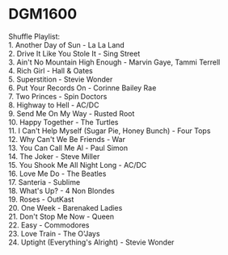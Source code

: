 # DGM1600

Shuffle Playlist:
<br> 1. Another Day of Sun - La La Land
<br> 2. Drive It Like You Stole It - Sing Street
<br> 3. Ain't No Mountain High Enough - Marvin Gaye, Tammi Terrell
<br> 4. Rich Girl - Hall & Oates
<br> 5. Superstition - Stevie Wonder
<br> 6. Put Your Records On - Corinne Bailey Rae
<br> 7. Two Princes - Spin Doctors
<br> 8. Highway to Hell - AC/DC
<br> 9. Send Me On My Way - Rusted Root
<br> 10. Happy Together - The Turtles
<br> 11. I Can't Help Myself (Sugar Pie, Honey Bunch) - Four Tops
<br> 12. Why Can't We Be Friends - War
<br> 13. You Can Call Me Al - Paul Simon
<br> 14. The Joker - Steve Miller
<br> 15. You Shook Me All Night Long - AC/DC
<br> 16. Love Me Do - The Beatles
<br> 17. Santeria - Sublime
<br> 18. What's Up? - 4 Non Blondes
<br> 19. Roses - OutKast
<br> 20. One Week - Barenaked Ladies
<br> 21. Don't Stop Me Now - Queen
<br> 22. Easy - Commodores
<br> 23. Love Train - The O'Jays
<br> 24. Uptight (Everything's Alright) - Stevie Wonder
